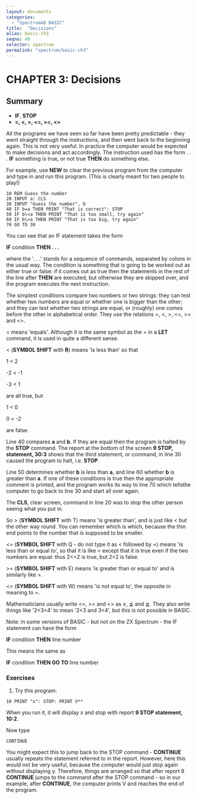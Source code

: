 ```yaml
---
layout: documents
categories: 
  - "Spectrum48 BASIC"
title:  "Decisions"
alias: basic-ch3
seqno: 40
selector: spectrum
permalink: "spectrum/basic-ch3"
---
```


# CHAPTER 3: Decisions

## Summary

- **IF**, **STOP**
- **=, <, >, <=, >=, <>**

All the programs we have seen so far have been pretty predictable - they went straight through the instructions, and then went back to the beginning again.
This is not very useful. In practice the computer would be expected to make decisions and act accordingly. The instruction used has the
form . . . **IF** something is true, or not true **THEN** do something else.

For example, use **NEW** to clear the previous program from the computer and type in and run this program. (This is clearly meant for two people to play!)
 
```
10 REM Guess the number
20 INPUT a: CLS
30 INPUT "Guess the number", b
40 IF b=a THEN PRINT "That is correct": STOP
50 IF b\<a THEN PRINT "That is too small, try again"
60 IF b\>a THEN PRINT "That is too big, try again"
70 GO TO 30
```

You can see that an IF statement takes the form

**IF** condition **THEN . . .**

where the '. . .' stands for a sequence of commands, separated by colons in the usual way. The condition is something that is going to be worked out as either
true or false: if it comes out as true then the statements in the rest of the line after **THEN** are executed, but otherwise they are skipped over, and the
program executes the next instruction.

The simplest conditions compare two numbers or two strings: they can test whether two numbers are equal or whether one is bigger than the other; and they
can test whether two strings are equal, or (roughly) one comes before the other in alphabetical order. They use the relations =, \<, \>, \<=, \>= and \<\>.

= means 'equals'. Although it is the same symbol as the = in a **LET** command, it is used in quite a different sense.

< (**SYMBOL SHIFT** with **R**) means 'is less than' so that

1 < 2

-2 < -1

-3 < 1

are all true, but

1 < 0

0 < -2

are false.

Line 40 compares **a** and **b**. If they are equal then the program is halted by the **STOP** command. The report at the bottom of the screen **9 STOP, statement, 30:3** shows that the third statement, or command, in line 30 caused the program to halt, i.e. **STOP**.

Line 50 determines whether **b** is less than **a**, and line 60 whether **b** is greater than **a**. If one of these conditions is true then the appropriate comment is printed, and the program works its way to line 70 which tellsthe computer to go back to line 30 and start all over again.

The **CLS**, clear screen, command in line 20 was to stop the other person seeing what you put in.

So > (**SYMBOL SHIFT** with T) means 'is greater than', and is just like \< but the other way round. You can remember which is which, because the thin end points to the number that is supposed to be smaller.

<= (**SYMBOL SHIFT** with Q - do not type it as \< followed by =) means 'is less than or equal to', so that it is like \< except that it is true even if the two
numbers are equal: thus 2\<=2 is true, but 2\<2 is false.

\>= (**SYMBOL SHIFT** with E) means 'is greater than or equal to' and is similarly like \>.

<> (**SYMBOL SHIFT** with W) means 'is not equal to', the opposite in meaning to =.

Mathematicians usually write <=, >= and <> as &#8800;, &#8806; and &#8807;. They also write things like '2<3<4' to mean '2<3 and 3<4', but this is not possible in BASIC.

Note: in some versions of BASIC - but not on the ZX Spectrum - the IF statement
can have the form

**IF** condition **THEN** line number

This means the same as

**IF** condition **THEN GO TO** line number

### Exercises

1. Try this program:
 
```
10 PRINT "x": STOP: PRINT V**
```

When you run it, it will display x and stop with report **9 STOP statement, 10:2**. 

Now type

```
CONTINUE
```

You might expect this to jump back to the STOP command - **CONTINUE** usually repeats the statement referred to in the report. However, here this would not be
very useful, because the computer would just stop again without displaying y. Therefore, things are arranged so that after report 9 **CONTINUE** jumps to the
command after the STOP command - so in our example, after **CONTINUE**, the computer prints V and reaches the end of the program.
